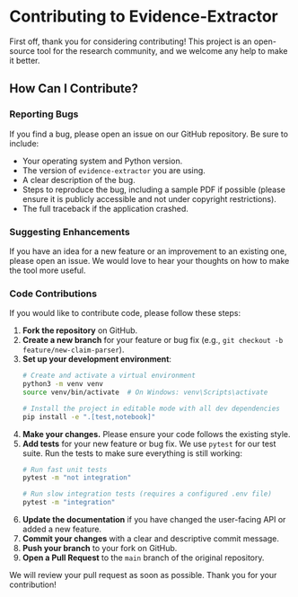 # Contributing to Evidence-Extractor

First off, thank you for considering contributing! This project is an open-source tool for the research community, and we welcome any help to make it better.

## How Can I Contribute?

### Reporting Bugs
If you find a bug, please open an issue on our GitHub repository. Be sure to include:
- Your operating system and Python version.
- The version of `evidence-extractor` you are using.
- A clear description of the bug.
- Steps to reproduce the bug, including a sample PDF if possible (please ensure it is publicly accessible and not under copyright restrictions).
- The full traceback if the application crashed.

### Suggesting Enhancements
If you have an idea for a new feature or an improvement to an existing one, please open an issue. We would love to hear your thoughts on how to make the tool more useful.

### Code Contributions
If you would like to contribute code, please follow these steps:
1.  **Fork the repository** on GitHub.
2.  **Create a new branch** for your feature or bug fix (e.g., `git checkout -b feature/new-claim-parser`).
3.  **Set up your development environment**:
    ```bash
    # Create and activate a virtual environment
    python3 -m venv venv
    source venv/bin/activate  # On Windows: venv\Scripts\activate

    # Install the project in editable mode with all dev dependencies
    pip install -e ".[test,notebook]"
    ```
4.  **Make your changes.** Please ensure your code follows the existing style.
5.  **Add tests** for your new feature or bug fix. We use `pytest` for our test suite. Run the tests to make sure everything is still working:
    ```bash
    # Run fast unit tests
    pytest -m "not integration"

    # Run slow integration tests (requires a configured .env file)
    pytest -m "integration"
    ```
6.  **Update the documentation** if you have changed the user-facing API or added a new feature.
7.  **Commit your changes** with a clear and descriptive commit message.
8.  **Push your branch** to your fork on GitHub.
9.  **Open a Pull Request** to the `main` branch of the original repository.

We will review your pull request as soon as possible. Thank you for your contribution!